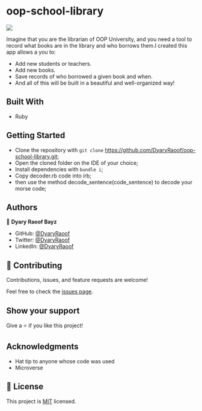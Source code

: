 # oop-school-library

![](https://img.shields.io/badge/Microverse-blueviolet)

Imagine that you are the librarian of OOP University, and you need a tool to record what books are in the library and who borrows them.I created this app allows a you to:

- Add new students or teachers.
- Add new books.
- Save records of who borrowed a given book and when.
- And all of this will be built in a beautiful and well-organized way!
## Built With

- Ruby

## Getting Started

- Clone the repository with `git clone` https://github.com/DyaryRaoof/oop-school-library.git;
- Open the cloned folder on the IDE of your choice;
- Install dependencies with `bundle i`;
- Copy decoder.rb code into irb;
- then use the method decode_sentence(code_sentence) to decode your morse code;
## Authors

👤 **Dyary Raoof Bayz**

- GitHub: [@DyaryRaoof](https://github.com/DyaryRaoof)
- Twitter: [@DyaryRaoof](https://twitter.com/DyaryRaoof)
- LinkedIn: [@DyaryRaoof](https://linkedin.com/in/DyaryRaoof)

## 🤝 Contributing

Contributions, issues, and feature requests are welcome!

Feel free to check the [issues page](../../issues/).

## Show your support

Give a ⭐️ if you like this project!

## Acknowledgments

- Hat tip to anyone whose code was used
- Microverse

## 📝 License

This project is [MIT](./MIT.md) licensed.
